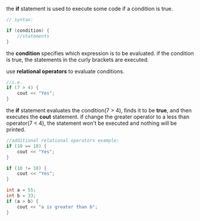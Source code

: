 the **if** statement is used to execute some code if a condition is true.
```cpp
// syntax:

if (condition) {
	//statements
}
```

the **condition** specifies which expression is to be evaluated. if the condition is true, the statements in the curly brackets are executed.

use **relational operators** to evaluate conditions.
```cpp
//i.e.
if (7 > 4) {
	cout << "Yes";
}
```
the **if** statement evaluates the condition(7 > 4), finds it to be **true**, and then executes the **cout** statement.
if change the greater operator to a less than operator(7 < 4), the statement won't be executed and nothing will be printed.

```cpp
//additional relational operators example:
if (10 == 10) {
	cout << "Yes";
}

if (10 != 10) {
	cout << "Yes";
}

int a = 55;
int b = 33;
if (a > b) {
	cout << "a is greater than b";
}
```